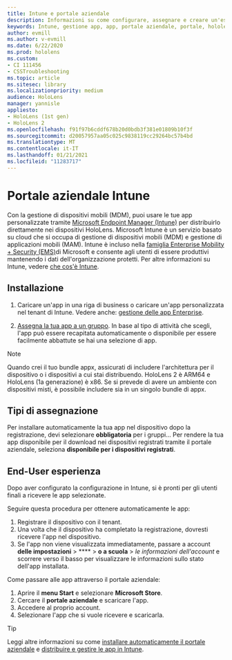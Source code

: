 ```yaml
---
title: Intune e portale aziendale
description: Informazioni su come configurare, assegnare e creare un'esperienza utente comoda con Intune, gestione di dispositivi mobili e il portale aziendale.
keywords: Intune, gestione app, app, portale aziendale, portale, hololens
author: evmill
ms.author: v-evmill
ms.date: 6/22/2020
ms.prod: hololens
ms.custom:
- CI 111456
- CSSTroubleshooting
ms.topic: article
ms.sitesec: library
ms.localizationpriority: medium
audience: HoloLens
manager: yannisle
appliesto:
- HoloLens (1st gen)
- HoloLens 2
ms.openlocfilehash: f91f97b6cddf678b20d0bdb3f381e01809b10f3f
ms.sourcegitcommit: d20057957aa05c025c9838119cc29264bc57b4bd
ms.translationtype: MT
ms.contentlocale: it-IT
ms.lasthandoff: 01/21/2021
ms.locfileid: "11283717"
---
```

# Portale aziendale Intune

Con la gestione di dispositivi mobili (MDM), puoi usare le tue app personalizzate tramite [Microsoft Endpoint Manager (Intune)](https://docs.microsoft.com/intune/windows-holographic-for-business) per distribuirlo direttamente nei dispositivi HoloLens. Microsoft Intune è un servizio basato su cloud che si occupa di gestione di dispositivi mobili (MDM) e gestione di applicazioni mobili (MAM). Intune è incluso nella [famiglia Enterprise Mobility + Security (EMS)](https://www.microsoft.com/microsoft-365/enterprise-mobility-security)di Microsoft e consente agli utenti di essere produttivi mantenendo i dati dell'organizzazione protetti. Per altre informazioni su Intune, vedere [che cos'è Intune](https://docs.microsoft.com/mem/intune/fundamentals/what-is-intune).

## Installazione

1. Caricare un'app in una riga di business o caricare un'app personalizzata nel tenant di Intune. Vedere anche: [gestione delle app Enterprise](https://docs.microsoft.com/windows/client-management/mdm/enterprise-app-management).

2. [Assegna la tua app a un gruppo](https://docs.microsoft.com/mem/intune/apps/apps-deploy). In base al tipo di attività che scegli, l'app può essere recapitata automaticamente o disponibile per essere facilmente abbattute se hai una selezione di app.

> [!NOTE]
> Quando crei il tuo bundle appx, assicurati di includere l'architettura per il dispositivo o i dispositivi a cui stai distribuendo. HoloLens 2 è ARM64 e HoloLens (1a generazione) è x86. Se si prevede di avere un ambiente con dispositivi misti, è possibile includere sia in un singolo bundle di appx.

## Tipi di assegnazione

Per installare automaticamente la tua app nel dispositivo dopo la registrazione, devi selezionare **obbligatoria** per i gruppi...
Per rendere la tua app disponibile per il download nei dispositivi registrati tramite il portale aziendale, seleziona **disponibile per i dispositivi registrati**.

## End-User esperienza

Dopo aver configurato la configurazione in Intune, si è pronti per gli utenti finali a ricevere le app selezionate.

Seguire questa procedura per ottenere automaticamente le app:

1. Registrare il dispositivo con il tenant.
2. Una volta che il dispositivo ha completato la registrazione, dovresti ricevere l'app nel dispositivo.
3. Se l'app non viene visualizzata immediatamente, passare a account **delle impostazioni**  >  ****  >  **o a scuola**  >  *le informazioni dell'account* e scorrere verso il basso per visualizzare le informazioni sullo stato dell'app installata.

Come passare alle app attraverso il portale aziendale:

1. Aprire il **menu Start** e selezionare **Microsoft Store**.
2. Cercare il **portale aziendale** e scaricare l'app.
3. Accedere al proprio account.
4. Selezionare l'app che si vuole ricevere e scaricarla.

> [!Tip]
> Leggi altre informazioni su come [installare automaticamente il portale aziendale](https://docs.microsoft.com/mem/intune/apps/company-portal-app) e [distribuire e gestire le app in Intune](https://docs.microsoft.com/mem/intune/fundamentals/windows-holographic-for-business#deploy-and-manage-apps).
